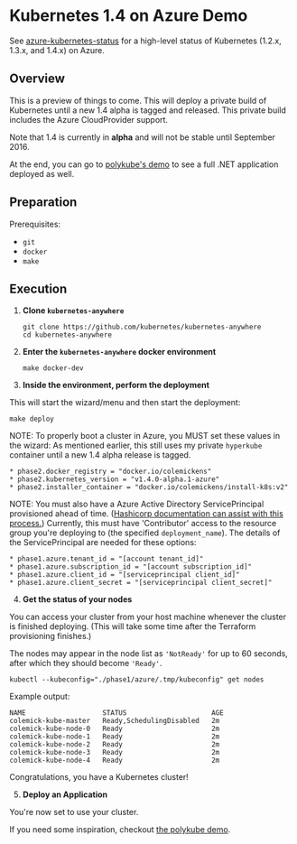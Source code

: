 # Kubernetes 1.4 on Azure Demo

See [azure-kubernetes-status](https://github.com/colemickens/azure-kubernetes-status)
for a high-level status of Kubernetes (1.2.x, 1.3.x, and 1.4.x) on Azure.

## Overview

This is a preview of things to come. This will deploy a private build of Kubernetes until a new
1.4 alpha is tagged and released. This private build includes the Azure CloudProvider support.

Note that 1.4 is currently in **alpha** and will not be stable until 
September 2016.

At the end, you can go to 
[polykube's demo](https://github.com/colemickens/polykube/tree/master/DEMO.md) 
to see a full .NET application deployed as well.


## Preparation

Prerequisites:
  * `git`
  * `docker`
  * `make`


## Execution

1. **Clone `kubernetes-anywhere`**

    ```shell
    git clone https://github.com/kubernetes/kubernetes-anywhere
    cd kubernetes-anywhere
    ```

2. **Enter the `kubernetes-anywhere` docker environment**

    ```shell
    make docker-dev
    ```

3. **Inside the environment, perform the deployment**

  This will start the wizard/menu and then start the deployment:

  ```shell
  make deploy
  ```

  NOTE: To properly boot a cluster in Azure, you MUST set these values in the wizard:
  As mentioned earlier, this still uses my private `hyperkube` container until a new 1.4 alpha release is tagged.

  ```
  * phase2.docker_registry = "docker.io/colemickens"
  * phase2.kubernetes_version = "v1.4.0-alpha.1-azure"
  * phase2.installer_container = "docker.io/colemickens/install-k8s:v2"
  ```

  NOTE: You must also have a Azure Active Directory ServicePrincipal provisioned ahead of time.
  ([Hashicorp documentation can assist with this process.](https://www.packer.io/docs/builders/azure-setup.html))
  Currently, this must have 'Contributor' access to the resource group you're deploying to (the specified `deployment_name`).
  The details of the ServicePrincipal are needed for these options:
  ```
  * phase1.azure.tenant_id = "[account tenant_id]"
  * phase1.azure.subscription_id = "[account subscription_id]"
  * phase1.azure.client_id = "[serviceprincipal client_id]"
  * phase1.azure.client_secret = "[serviceprincipal client_secret]"
  ```


4. **Get the status of your nodes**

  You can access your cluster from your host machine whenever the cluster is 
  finished deploying. (This will take some time after the Terraform provisioning
  finishes.)

  The nodes may appear in the node list as `'NotReady'` for up to 60 seconds,
  after which they should become `'Ready'`.

  ```shell
  kubectl --kubeconfig="./phase1/azure/.tmp/kubeconfig" get nodes
  ```

  Example output:

  ```shell
  NAME                   STATUS                     AGE
  colemick-kube-master   Ready,SchedulingDisabled   2m
  colemick-kube-node-0   Ready                      2m
  colemick-kube-node-1   Ready                      2m
  colemick-kube-node-2   Ready                      2m
  colemick-kube-node-3   Ready                      2m
  colemick-kube-node-4   Ready                      2m
  ```

  Congratulations, you have a Kubernetes cluster!

5. **Deploy an Application**

  You're now set to use your cluster.

  If you need some inspiration, checkout 
  [the polykube demo](https://github.com/colemickens/polykube/tree/master/DEMO.md).
